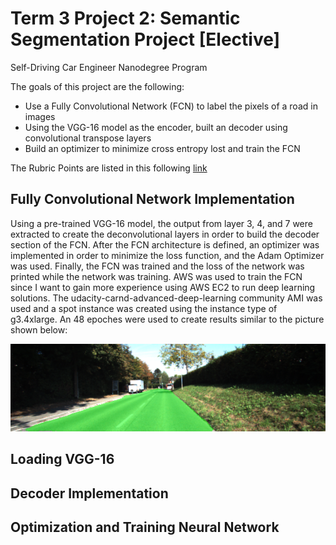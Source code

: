 # **Term 3 Project 2: Semantic Segmentation Project [Elective]**
Self-Driving Car Engineer Nanodegree Program

The goals of this project are the following:

* Use a Fully Convolutional Network (FCN) to label the pixels of a road in images
* Using the VGG-16 model as the encoder, built an decoder using convolutional transpose layers
* Build an optimizer to minimize cross entropy lost and train the FCN

[//]: # (Image References)

[image1]: ./images/um_000021.png "P1"
[image2]: ./images/.png "P2"
[image3]: ./images/.png "P3"
[image4]: ./images/.png "P4"
[image5]: ./images/.png "P5"
[image6]: ./images/.png "P6"
[image7]: ./images/.png "P7"
[image8]: ./images/.png "P8"
[image9]: ./images/.png "P9"

The Rubric Points are listed in this following [link](https://review.udacity.com/#!/rubrics/989/view)

## Fully Convolutional Network Implementation
Using a pre-trained VGG-16 model, the output from layer 3, 4, and 7 were extracted to create the deconvolutional layers in order to build the decoder section of the FCN.  After the FCN architecture is defined, an optimizer was implemented in order to minimize the loss function, and the Adam Optimizer was used.  Finally, the FCN was trained and the loss of the network was printed while the network was training.  AWS was used to train the FCN since I want to gain more experience using AWS EC2 to run deep learning solutions.  The udacity-carnd-advanced-deep-learning community AMI was used and a spot instance was created using the instance type of g3.4xlarge.  An 48 epoches were used to create results similar to the picture shown below:

![alt text][image1]

## Loading VGG-16


## Decoder Implementation


## Optimization and Training Neural Network
